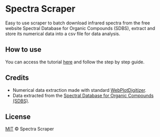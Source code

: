 # Spectra Scraper

Easy to use scraper to batch download infrared spectra from the free website Spectral Database for Organic Compounds (SDBS), extract and store its numerical data into a csv file for data analysis.

## How to use

You can access the tutorial [here](./files/README.md) and follow the step by step guide.

## Credits

- Numerical data extraction made with standard [WebPlotDigitizer](https://github.com/ankitrohatgi/WebPlotDigitizer/tree/master).
- Data extracted from the [Spectral Database for Organic Compounds (SDBS)](https://sdbs.db.aist.go.jp/sdbs/cgi-bin/cre_index.cgi).

## License

[MIT](./LICENSE) © Spectra Scraper
